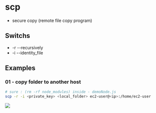 # scp

* secure copy (remote file copy program)

## Switchs

* -r --recursively 
* -i --identity_file

## Examples
### 01 - copy folder to another host
````bash
# sure : (rm -rf node_modules) inside - demoNode.js
scp -r -i <private_key> <local_folder> ec2-user@<ip>:/home/ec2-user
````
[<img src="https://i.imgur.com/8Ywbzzl.png">](https://i.imgur.com/8Ywbzzl.png)
